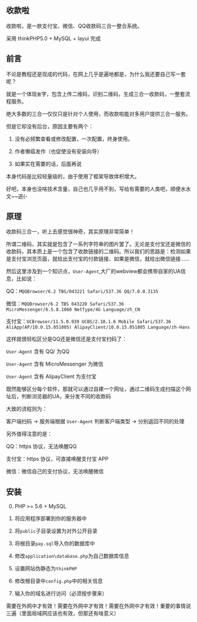 ## 收款啦
收款啦，是一款支付宝、微信、QQ收款码三合一整合系统。

采用 thinkPHP5.0 + MySQL + layui  完成

## 前言
不论是教程还是现成的代码，在网上几乎是遍地都是，为什么我还要自己写一套呢？

就是一个体现`套`字，包含上传二维码，识别二维码，生成三合一收款码，一整套流程服务。

绝大多数的三合一仅仅只是针对个人使用，而收款啦能对多用户提供三合一服务。

但是它却没有后台，原因主要有两个：

  1. 没有必频繁查看或修改配置，一次配置，终身使用。
  
  2. 作者懒癌发作（也促使没有安装向导）
  
  0. 如果实在需要的话，后面再说
  
本身代码是比较轻量级的，由于使用了框架导致体积增大。

好吧，本身也没啥技术含量，自己也几乎用不到，写给有需要的人类吧，顺便水水文~~逃(-




## 原理
收款码三合一，听上去感觉很神奇，其实原理非常简单！

所谓二维码，其实就是包含了一系列字符串的图片罢了。无论是支付宝还是微信的收款码，其本质上是一个包含了收款链接的二维码。所以我们的思路是：检测如果是支付宝浏览页面，就给出支付宝的付款链接、如果是微信，就给出微信链接……

然后这里涉及到一个知识点，`User-Agent`,大厂的webview都会携带自家的UA信息，比如说：

QQ：`MQQBrowser/6.2 TBS/043221 Safari/537.36 QQ/7.0.0.3135`

微信：`MQQBrowser/6.2 TBS 043220 Safari/537.36 MicroMessenger/6.5.8.1060 NetType/4G Language/zh_CN`

支付宝：`UCBrowser/11.5.0.939 UCBS/2.10.1.6 Mobile Safari/537.36 AliApp(AP/10.0.15.051805) AlipayClient/10.0.15.051805 Language/zh-Hans`

这样就很轻松区分是QQ还是微信还是支付宝扫码了：

`User-Agent` 含有 QQ/ 为QQ

`User-Agent` 含有 MicroMessenger 为微信

`User-Agent` 含有 AlipayClient 为支付宝

既然能够区分每个软件，那就可以通过自建一个网址，通过二维码生成扫描这个网址后，判断浏览器的UA，来分发不同的收款码

大致的流程则为：

客户端扫码 -> 服务端根据 `User-Agent` 判断客户端类型 -> 分别返回不同的处理

另外值得注意的是：

QQ：https 协议，无法唤醒QQ

支付宝：https 协议，可直接唤醒支付宝 APP

微信：微信自己的支付协议，无法唤醒微信

## 安装
0. PHP >= 5.6  + MySQL

1. 将应用程序部署到你的服务器中

2. 将`public`子目录设置为对外公开目录

3. 将根目录`pay.sql`导入你的数据库中

4. 修改`application\database.php`为自己数据库信息

5. 设置网站伪静态为`thinkPHP`

6. 修改根目录中`config.php`中的相关信息

7. 输入你的域名进行访问（必须按步骤来）

需要在外网中才有效！需要在外网中才有效！需要在外网中才有效！重要的事情说三遍（里面局域网应该也有效，但那还有啥意义）
